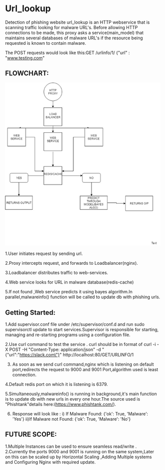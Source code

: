# Url_lookup
Detection of phishing website
url_lookup is an HTTP webservice that is scanning traffic looking for malware URL's. Before allowing HTTP connections to be made, this proxy asks a service(main_model) that maintains several databases of malware URL's if the resource being requested is known to contain malware.

The POST requests would look like this:GET /urlinfo/1/
{"url" : "www.testing.com"


FLOWCHART:
---------
![alt tag](https://github.com/AnJaLi994/url_lookup/blob/master/Untitled%20Diagram.jpg  "FLOWCHART")
 
1.User initiates request by sending url.

2.Proxy intercepts request, and forwards to Loadbalancer(nginx).

3.Loadbalancer distributes traffic to web-services.

4.Web service looks for URL in malware database(redis-cache)

5.If not found ,Web service predicts it using bayes algorithm.In parallel,malwareinfo() function will be called to update db with phishing urls.

Getting Started:
---------------

  1.Add supervisor.conf file under /etc/supervisor/conf.d and run sudo supervisorctl update
to start services.Supervisor is responsible for starting, managing and re-starting programs using a configuration file.
  
  
  2.Use curl command to test the service .
    curl should be in format of  curl -i -X POST -H "Content-Type: application/json" -d "{\"url\":\"https://slack.com\"}" http://localhost:80/GET/URLINFO/1
  
  
  3. As soon as we send curl command,nginx which is listening on default port,redirects the request to 9000 and 9001 Port,algorithm used is least connection.
  
  
  4.Default redis port on which it is listening is 6379.
  
  5.Simultaneously,malwareinfo() is running in background,it's main function is to update db with new urls in every one hour.The source used is "Phishtank"details here:(https://www.phishtank.com/).
  
  6. Response will look like :
        i) If Malware Found:
                 {'ok': True, 'Malware': 'Yes'}
        ii)If Malware not Found:
                 {'ok': True, 'Malware': 'No'}
                 
                 
FUTURE SCOPE:
--------------
  1.Multiple Instances can be used to ensure seamless read/write .
  2.Currently the ports 9000 and 9001 is running on the same system,Later on this can be scaled up by Horizontal Scaling ,Adding Multiple systems and Configuring Nginx with required update.

